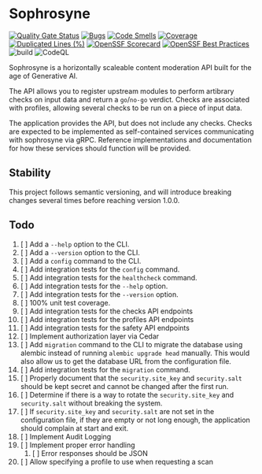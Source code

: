# Sophrosyne

[![Quality Gate Status](https://sonarcloud.io/api/project_badges/measure?project=MadsRC_sophrosyne&metric=alert_status)](https://sonarcloud.io/summary/new_code?id=MadsRC_sophrosyne)
[![Bugs](https://sonarcloud.io/api/project_badges/measure?project=MadsRC_sophrosyne&metric=bugs)](https://sonarcloud.io/summary/new_code?id=MadsRC_sophrosyne)
[![Code Smells](https://sonarcloud.io/api/project_badges/measure?project=MadsRC_sophrosyne&metric=code_smells)](https://sonarcloud.io/summary/new_code?id=MadsRC_sophrosyne)
[![Coverage](https://sonarcloud.io/api/project_badges/measure?project=MadsRC_sophrosyne&metric=coverage)](https://sonarcloud.io/summary/new_code?id=MadsRC_sophrosyne)
[![Duplicated Lines (%)](https://sonarcloud.io/api/project_badges/measure?project=MadsRC_sophrosyne&metric=duplicated_lines_density)](https://sonarcloud.io/summary/new_code?id=MadsRC_sophrosyne)
[![OpenSSF Scorecard](https://api.securityscorecards.dev/projects/github.com/MadsRC/sophrosyne/badge)](https://securityscorecards.dev/viewer/?uri=github.com/MadsRC/sophrosyne)
[![OpenSSF Best Practices](https://www.bestpractices.dev/projects/8804/badge)](https://www.bestpractices.dev/projects/8804)
![build](https://github.com/ossf/scorecard/workflows/build/badge.svg?branch=main)
![CodeQL](https://github.com/ossf/scorecard/workflows/CodeQL/badge.svg?branch=main)

Sophrosyne is a horizontally scaleable content moderation API built for the
age of Generative AI.

The API allows you to register upstream modules to perform artibrary checks
on input data and return a `go`/`no-go` verdict. Checks are associated with
profiles, allowing several checks to be run on a piece of input data.

The application provides the API, but does not include any checks. Checks
are expected to be implemented as self-contained services communicating with
sophrosyne via gRPC. Reference implementations and documentation for how these
services should function will be provided.

## Stability

This project follows semantic versioning, and will introduce breaking changes
several times before reaching version 1.0.0.

## Todo

1. [ ] Add a `--help` option to the CLI.
1. [ ] Add a `--version` option to the CLI.
1. [ ] Add a `config` command to the CLI.
1. [ ] Add integration tests for the `config` command.
1. [ ] Add integration tests for the `healthcheck` command.
1. [ ] Add integration tests for the `--help` option.
1. [ ] Add integration tests for the `--version` option.
1. [ ] 100% unit test coverage.
1. [ ] Add integration tests for the checks API endpoints
1. [ ] Add integration tests for the profiles API endpoints
1. [ ] Add integration tests for the safety API endpoints
1. [ ] Implement authorization layer via Cedar
1. [ ] Add `migration` command to the CLI to migrate the database using alembic
   instead of running `alembic upgrade head` manually. This would also allow
    us to get the database URL from the configuration file.
1. [ ] Add integration tests for the `migration` command.
1. [ ] Properly document that the `security.site_key` and `security.salt`
    should be kept secret and cannot be changed after the first run.
1. [ ] Determine if there is a way to rotate the `security.site_key` and
    `security.salt` without breaking the system.
1. [ ] If `security.site_key` and `security.salt` are not set in the
    configuration file, if they are empty or not long enough, the application
    should complain at start and exit.
1. [ ] Implement Audit Logging
1. [ ] Implement proper error handling
    1. [ ] Error responses should be JSON
1. [ ] Allow specifying a profile to use when requesting a scan
